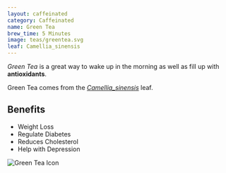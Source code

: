 ```yaml
---
layout: caffeinated
category: Caffeinated
name: Green Tea
brew_time: 5 Minutes
image: teas/greentea.svg
leaf: Camellia_sinensis
---
```


*Green Tea* is a great way to wake up in the morning as well as fill up with **antioxidants**.

Green Tea comes from the [*Camellia_sinensis*](http://en.wikipedia.org/wiki/Camellia_sinensis) leaf.

## Benefits

- Weight Loss
- Regulate Diabetes 
- Reduces Cholesterol
- Help with Depression

![Green Tea Icon]({{site.baseurl}}/images/greentea.svg)
